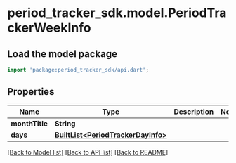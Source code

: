 # period_tracker_sdk.model.PeriodTrackerWeekInfo

## Load the model package
```dart
import 'package:period_tracker_sdk/api.dart';
```

## Properties
Name | Type | Description | Notes
------------ | ------------- | ------------- | -------------
**monthTitle** | **String** |  | 
**days** | [**BuiltList&lt;PeriodTrackerDayInfo&gt;**](PeriodTrackerDayInfo.md) |  | 

[[Back to Model list]](../README.md#documentation-for-models) [[Back to API list]](../README.md#documentation-for-api-endpoints) [[Back to README]](../README.md)


